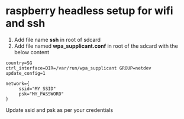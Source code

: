 # raspberry headless setup for wifi and ssh
1. Add file name **ssh** in root of sdcard
2. Add file named **wpa_supplicant.conf** in root of the sdcard with the below content
```
country=SG
ctrl_interface=DIR=/var/run/wpa_supplicant GROUP=netdev
update_config=1

network={
     ssid="MY_SSID"
     psk="MY_PASSWORD"
}
```
Update ssid and psk as per your credentials
